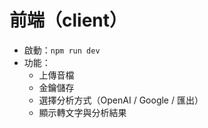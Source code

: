 # 前端（client）

- 啟動：`npm run dev`
- 功能：
  - 上傳音檔
  - 金鑰儲存
  - 選擇分析方式（OpenAI / Google / 匯出）
  - 顯示轉文字與分析結果
